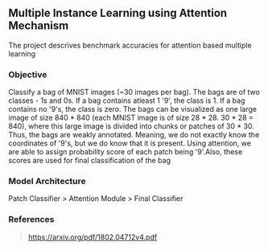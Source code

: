 ## Multiple Instance Learning using Attention Mechanism

The project descrives benchmark accuracies for attention based multiple learning

### Objective

Classify a bag of MNIST images (~30 images per bag). The bags are of two classes - 1s and 0s. If a bag contains atleast 1 '9', the class is 1. If a bag contains no '9's, the class is zero.
The bags can be visualized as one large image of size 840 * 840 (each MNIST image is of size 28 * 28. 30 * 28 = 840), where this large image is divided into chunks or patches of 30 * 30.
Thus, the bags are weakly annotated. Meaning, we do not exactly know the coordinates of '9's, but we do know that it is present. Using attention, we are able to assign probability score of each patch being '9'.Also, these scores are used for final classification of the bag


### Model Architecture

Patch Classifier > Attention Module > Final Classifier

### References

> <https://arxiv.org/pdf/1802.04712v4.pdf>
